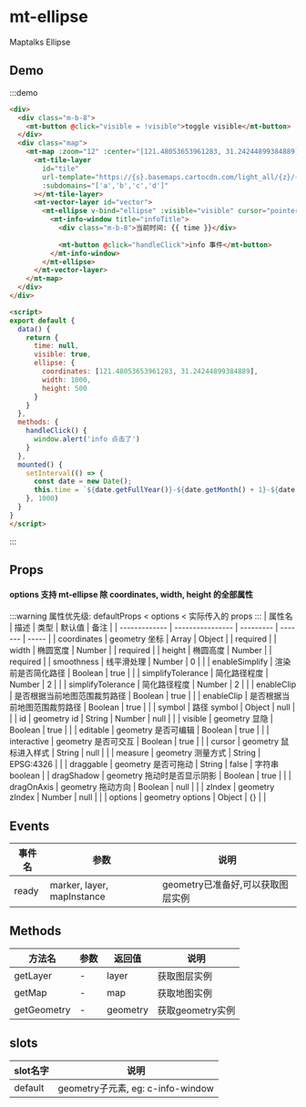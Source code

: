 # mt-ellipse

Maptalks Ellipse

## Demo
:::demo
```html
<div>
  <div class="m-b-8">
    <mt-button @click="visible = !visible">toggle visible</mt-button>
  </div>
  <div class="map">
    <mt-map :zoom="12" :center="[121.48053653961283, 31.24244899384889]">
      <mt-tile-layer
        id="tile"
        url-template="https://{s}.basemaps.cartocdn.com/light_all/{z}/{x}/{y}.png"
        :subdomains="['a','b','c','d']"
      ></mt-tile-layer>
      <mt-vector-layer id="vector">
        <mt-ellipse v-bind="ellipse" :visible="visible" cursor="pointer">
          <mt-info-window title="infoTitle">
            <div class="m-b-8">当前时间: {{ time }}</div>
            
            <mt-button @click="handleClick">info 事件</mt-button>
          </mt-info-window>
        </mt-ellipse>
      </mt-vector-layer>
    </mt-map>
  </div>
</div>

<script>
export default {
  data() {
    return {
      time: null,
      visible: true,
      ellipse: {
        coordinates: [121.48053653961283, 31.24244899384889],
        width: 1000,
        height: 500
      }
    }
  },
  methods: {
    handleClick() {
      window.alert('info 点击了')
    }
  },
  mounted() {
    setInterval(() => {
      const date = new Date();
      this.time = `${date.getFullYear()}-${date.getMonth() + 1}-${date.getDay()} ${date.getHours()}:${date.getMinutes()}:${date.getSeconds()}`
    }, 1000)
  }
}
</script>
```
:::

## Props
#### options 支持 mt-ellipse 除 coordinates, width, height 的全部属性
:::warning
属性优先级: defaultProps < options < 实际传入的 props
:::
| 属性名         | 描述           | 类型  | 默认值 | 备注 |
| ------------- | ---------------- | --------- | ------- | ----- |
| coordinates | geometry 坐标 | Array \| Object |  | required |
| width | 椭圆宽度 | Number |  | required |
| height | 椭圆高度 | Number |  | required |
| smoothness | 线平滑处理 | Number | 0 |  |
| enableSimplify | 渲染前是否简化路径 | Boolean | true |  |
| simplifyTolerance | 简化路径程度 | Number | 2 |  |
| simplifyTolerance | 简化路径程度 | Number | 2 |  |
| enableClip | 是否根据当前地图范围裁剪路径 | Boolean | true |  |
| enableClip | 是否根据当前地图范围裁剪路径 | Boolean | true |  |
| symbol | 路径 symbol | Object | null |  |
| id | geometry id | String \| Number | null |  |
| visible | geometry 显隐 | Boolean | true | |
| editable | geometry 是否可编辑 | Boolean | true | |
| interactive | geometry 是否可交互 | Boolean | true | |
| cursor | geometry 鼠标进入样式 | String | null | |
| measure | geometry 测量方式 | String | EPSG:4326 | |
| draggable | geometry 是否可拖动 | String | false | 字符串boolean |
| dragShadow | geometry 拖动时是否显示阴影 | Boolean | true | |
| dragOnAxis  | geometry 拖动方向 | Boolean | null | |
| zIndex  | geometry zIndex | Number | null | |
| options  | geometry options | Object | {} | |


## Events
| 事件名 | 参数 | 说明  |
| ------- | --------- | ---------------- |
| ready | marker, layer, mapInstance | geometry已准备好,可以获取图层实例 |

## Methods
| 方法名 | 参数 | 返回值 | 说明  |
| ------- | --------- | --------- |---------------- |
| getLayer | - | layer | 获取图层实例 |
| getMap | - | map | 获取地图实例 |
| getGeometry | - | geometry | 获取geometry实例 |

## slots
| slot名字 | 说明 |
| ------- | --------- |
| default | geometry子元素, eg: c-info-window |

